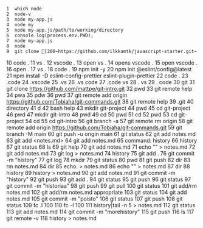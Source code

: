     1  which node
    2  node-v
    3  node my-app.js
    4  node my
    5  node my-app.js/path/to/working/directory
    6  console.log(process.env.PWD);
    7  node my-app.js
    8  node
    9  git clone [200~https://github.com/ilkkamtk/javascript-starter.git~
   10  code .
   11  vs .
   12  vscode .
   13  open vs .
   14  opens vscode .
   15  open vscode .
   16  open .
   17  vs .
   18  code .
   19  npm init -y
   20  npm init @eslint/config@latest
   21  npm install -D eslint-config-prettier eslint-plugin-prettier
   22  code .
   23  .code
   24  .vscode
   25  .vs
   26  .vs code
   27  .code vs
   28  . vs
   29  . code
   30  git
   31  git clone https://github.com/mattpe/git-intro.git
   32  pwd
   33  git remote help
   34  pwa
   35  pdw
   36  pwd
   37  git remote add origin https://github.com/Tobiaha/git-commands.git
   38  git remote help
   39  .git
   40  directory
   41  d
   42  bash help
   43  mkdir git-project
   44  pwd
   45  cd git-project
   46  pwd
   47  mkdir git-intro
   48  pwd
   49  cd 
   50  pwd
   51  cd
   52  pwd
   53  cd git-project
   54  cd 
   55  cd git-intro
   56  git branch -a
   57  git remote rm origin
   58  git remote add origin https://github.com/Tobiaha/git-commands.git
   59  git branch -M main
   60  git push -u origin main
   61  git status
   62  git add notes.md
   63  git add <notes.md>
   64  git add notes.md
   65  command: history
   66  history
   67  git status
   68  ls
   69  git help
   70  git add notes.md
   71  echo "" > notes.md
   72  git add notes.md
   73  git log > notes.md
   74  history
   75  git add .
   76  git commit -m "history"
   77  git log
   78  mkdir
   79  git status
   80  pwd
   81  git push
   82  dir
   83  rm notes.md
   84  dir
   85  echo. > notes.md
   86  echo "" > notes.md
   87  dir
   88  history
   89  history > notes.md
   90  git add notes.md
   91  git commit -m "history"
   92  git push
   93  git add .
   94  git status
   95  git push
   96  git status
   97  git commit -m "historiaa"
   98  git push
   99  git pull
  100  git status
  101  git add/rm notes.md
  102  git add/rm notes.md appropriate
  103  git status
  104  git add notes.md
  105  git commit -m "poisto"
  106  git status
  107  git push
  108  git status
  109  fc .l 100
  110  fc -l 100
  111  history|tail -n 5 > notes.md
  112  git status
  113  git add notes.md
  114  git commit -m "morehistory"
  115  git push
  116  ls
  117  git remote -v
  118  history > notes.md
